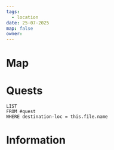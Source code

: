 ```yaml
---
tags:
  - location
date: 25-07-2025
map: false
owner:
---
```

# Map

# Quests


```dataview
LIST
FROM #quest 
WHERE destination-loc = this.file.name
```


# Information